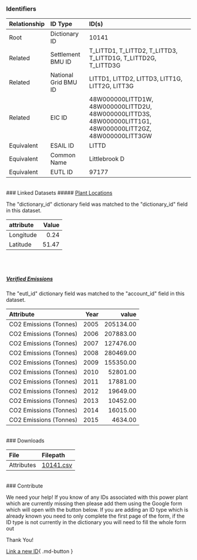 ### Identifiers

| Relationship   | ID Type              | ID(s)                                                                                                      |
|:---------------|:---------------------|:-----------------------------------------------------------------------------------------------------------|
| Root           | Dictionary ID        | 10141                                                                                                      |
| Related        | Settlement BMU ID    | T_LITTD1, T_LITTD2, T_LITTD3, T_LITTD1G, T_LITTD2G, T_LITTD3G                                              |
| Related        | National Grid BMU ID | LITTD1, LITTD2, LITTD3, LITT1G, LITT2G, LITT3G                                                             |
| Related        | EIC ID               | 48W000000LITTD1W, 48W000000LITTD2U, 48W000000LITTD3S, 48W000000LITT1G1, 48W000000LITT2GZ, 48W000000LITT3GW |
| Equivalent     | ESAIL ID             | LITTD                                                                                                      |
| Equivalent     | Common Name          | Littlebrook D                                                                                              |
| Equivalent     | EUTL ID              | 97177                                                                                                      |

<br>
### Linked Datasets
##### <a href="https://osuked.github.io/Power-Station-Dictionary/datasets/plant-locations">Plant Locations</a>



The "dictionary_id" dictionary field was matched to the "dictionary_id" field in this dataset.

| attribute   |   Value |
|:------------|--------:|
| Longitude   |    0.24 |
| Latitude    |   51.47 |

<br><br>
##### <a href="https://osuked.github.io/Power-Station-Dictionary/datasets/verified-emissions">Verified Emissions</a>



The "eutl_id" dictionary field was matched to the "account_id" field in this dataset.

| Attribute              |   Year |     value |
|:-----------------------|-------:|----------:|
| CO2 Emissions (Tonnes) |   2005 | 205134.00 |
| CO2 Emissions (Tonnes) |   2006 | 207883.00 |
| CO2 Emissions (Tonnes) |   2007 | 127476.00 |
| CO2 Emissions (Tonnes) |   2008 | 280469.00 |
| CO2 Emissions (Tonnes) |   2009 | 155350.00 |
| CO2 Emissions (Tonnes) |   2010 |  52801.00 |
| CO2 Emissions (Tonnes) |   2011 |  17881.00 |
| CO2 Emissions (Tonnes) |   2012 |  19649.00 |
| CO2 Emissions (Tonnes) |   2013 |  10452.00 |
| CO2 Emissions (Tonnes) |   2014 |  16015.00 |
| CO2 Emissions (Tonnes) |   2015 |   4634.00 |


<br>
### Downloads


| File       | Filepath                                                                              |
|:-----------|:--------------------------------------------------------------------------------------|
| Attributes | [10141.csv](https://osuked.github.io/Power-Station-Dictionary/object_attrs/10141.csv) |


<br>
### Contribute

We need your help! If you know of any IDs associated with this power plant which are currently missing then please add them using the Google form which will open with the button below. If you are adding an ID type which is already known you need to only complete the first page of the form, if the ID type is not currently in the dictionary you will need to fill the whole form out

Thank You!

[Link a new ID](https://docs.google.com/forms/d/e/1FAIpQLSc5jRsQ7NgiLLXbwo9PUdwTQyuqbRwThltG56-o6NVSe7E_nw/viewform?usp=pp_url&entry.251912331=10141){ .md-button }